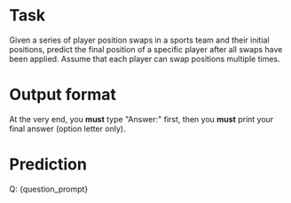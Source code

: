 # Task
Given a series of player position swaps in a sports team and their initial positions, predict the final position of a specific player after all swaps have been applied. Assume that each player can swap positions multiple times.

# Output format
At the very end, you **must** type "Answer:" first, then you **must** print your final answer (option letter only).

# Prediction
Q: {question_prompt}